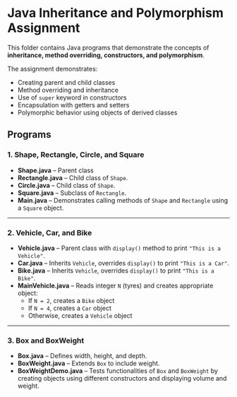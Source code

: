 # Java Inheritance and Polymorphism Assignment

This folder contains Java programs that demonstrate the concepts of **inheritance, method overriding, constructors, and polymorphism**.

The assignment demonstrates:

- Creating parent and child classes  
- Method overriding and inheritance  
- Use of `super` keyword in constructors  
- Encapsulation with getters and setters  
- Polymorphic behavior using objects of derived classes  

## Programs

### 1. Shape, Rectangle, Circle, and Square
- **Shape.java** – Parent class  
- **Rectangle.java** – Child class of `Shape`.  
- **Circle.java** – Child class of `Shape`. 
- **Square.java** – Subclass of `Rectangle`.
- **Main.java** – Demonstrates calling methods of `Shape` and `Rectangle` using a `Square` object.  

---

### 2. Vehicle, Car, and Bike
- **Vehicle.java** – Parent class with `display()` method to print `"This is a Vehicle"`.  
- **Car.java** – Inherits `Vehicle`, overrides `display()` to print `"This is a Car"`.  
- **Bike.java** – Inherits `Vehicle`, overrides `display()` to print `"This is a Bike"`.  
- **MainVehicle.java** – Reads integer `N` (tyres) and creates appropriate object:  
  - If `N = 2`, creates a `Bike` object  
  - If `N = 4`, creates a `Car` object  
  - Otherwise, creates a `Vehicle` object
    
---

### 3. Box and BoxWeight
- **Box.java** – Defines width, height, and depth. 
- **BoxWeight.java** – Extends `Box` to include weight. 
- **BoxWeightDemo.java** – Tests functionalities of `Box` and `BoxWeight` by creating objects using different constructors and displaying volume and weight.  

